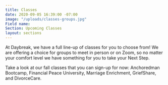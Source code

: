```yaml
---
title: Classes
date: 2020-09-05 16:39:00 -07:00
image: "/uploads/classes-groups.jpg"
Field name: 
Section: Upcoming Classes
layout: sections
---
```


At Daybreak, we have a full line-up of classes for you to choose from!  We are offering a choice for groups to meet in person or on Zoom, so no matter your comfort level we have something for you to take your Next Step.  

Take a look at our fall classes that you can sign-up for now:  Anchoredman Bootcamp, Financial Peace University, Marriage Enrichment, GriefShare, and DivorceCare.  